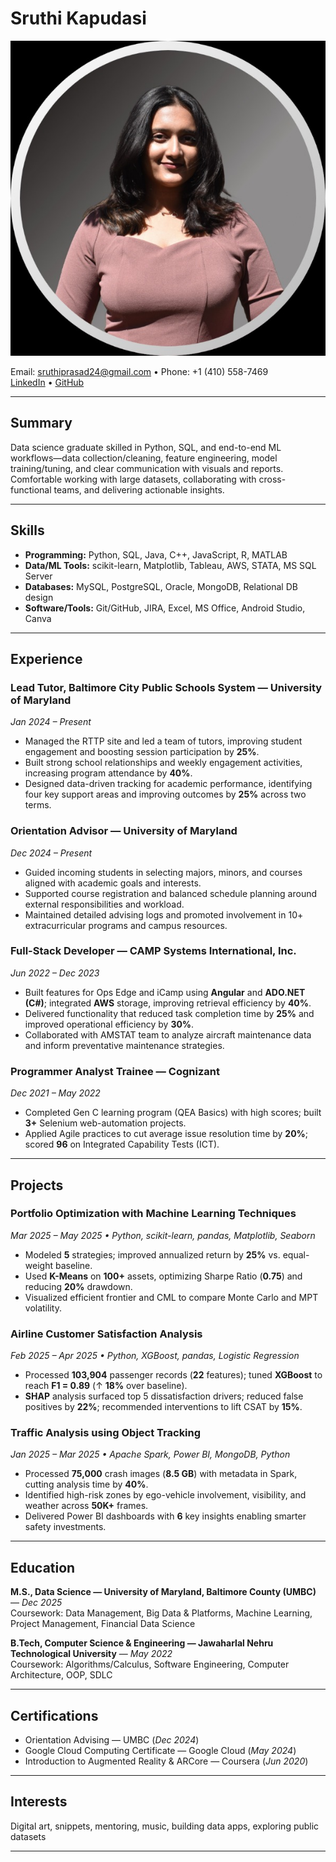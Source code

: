 # Sruthi Kapudasi

![Headshot](docs/headshot.jpeg)


Email: sruthiprasad24@gmail.com • Phone: +1 (410) 558-7469  
[LinkedIn](https://www.linkedin.com/in/sruthi-kapudasi/) • [GitHub](https://github.com/Sruthi1203)

---

## Summary
Data science graduate skilled in Python, SQL, and end-to-end ML workflows—data collection/cleaning, feature engineering, model training/tuning, and clear communication with visuals and reports. Comfortable working with large datasets, collaborating with cross-functional teams, and delivering actionable insights.

---

## Skills
- **Programming:** Python, SQL, Java, C++, JavaScript, R, MATLAB  
- **Data/ML Tools:** scikit-learn, Matplotlib, Tableau, AWS, STATA, MS SQL Server  
- **Databases:** MySQL, PostgreSQL, Oracle, MongoDB, Relational DB design  
- **Software/Tools:** Git/GitHub, JIRA, Excel, MS Office, Android Studio, Canva

---

## Experience

### Lead Tutor, Baltimore City Public Schools System — University of Maryland  
*Jan 2024 – Present*  
- Managed the RTTP site and led a team of tutors, improving student engagement and boosting session participation by **25%**.  
- Built strong school relationships and weekly engagement activities, increasing program attendance by **40%**.  
- Designed data-driven tracking for academic performance, identifying four key support areas and improving outcomes by **25%** across two terms.

### Orientation Advisor — University of Maryland  
*Dec 2024 – Present*  
- Guided incoming students in selecting majors, minors, and courses aligned with academic goals and interests.
- Supported course registration and balanced schedule planning around external responsibilities and workload.
- Maintained detailed advising logs and promoted involvement in 10+ extracurricular programs and campus resources.

### Full-Stack Developer — CAMP Systems International, Inc.  
*Jun 2022 – Dec 2023*  
- Built features for Ops Edge and iCamp using **Angular** and **ADO.NET (C#)**; integrated **AWS** storage, improving retrieval efficiency by **40%**.  
- Delivered functionality that reduced task completion time by **25%** and improved operational efficiency by **30%**.  
- Collaborated with AMSTAT team to analyze aircraft maintenance data and inform preventative maintenance strategies.

### Programmer Analyst Trainee — Cognizant  
*Dec 2021 – May 2022*  
- Completed Gen C learning program (QEA Basics) with high scores; built **3+** Selenium web-automation projects.  
- Applied Agile practices to cut average issue resolution time by **20%**; scored **96** on Integrated Capability Tests (ICT).

---

## Projects

### Portfolio Optimization with Machine Learning Techniques  
*Mar 2025 – May 2025 • Python, scikit-learn, pandas, Matplotlib, Seaborn*  
- Modeled **5** strategies; improved annualized return by **25%** vs. equal-weight baseline.  
- Used **K-Means** on **100+** assets, optimizing Sharpe Ratio (**0.75**) and reducing **20%** drawdown.  
- Visualized efficient frontier and CML to compare Monte Carlo and MPT volatility.

### Airline Customer Satisfaction Analysis  
*Feb 2025 – Apr 2025 • Python, XGBoost, pandas, Logistic Regression*  
- Processed **103,904** passenger records (**22** features); tuned **XGBoost** to reach **F1 = 0.89** (↑ **18%** over baseline).  
- **SHAP** analysis surfaced top 5 dissatisfaction drivers; reduced false positives by **22%**; recommended interventions to lift CSAT by **15%**.

### Traffic Analysis using Object Tracking  
*Jan 2025 – Mar 2025 • Apache Spark, Power BI, MongoDB, Python*  
- Processed **75,000** crash images (**8.5 GB**) with metadata in Spark, cutting analysis time by **40%**.  
- Identified high-risk zones by ego-vehicle involvement, visibility, and weather across **50K+** frames.  
- Delivered Power BI dashboards with **6** key insights enabling smarter safety investments.

---

## Education
**M.S., Data Science — University of Maryland, Baltimore County (UMBC)** — *Dec 2025*  
Coursework: Data Management, Big Data & Platforms, Machine Learning, Project Management, Financial Data Science

**B.Tech, Computer Science & Engineering — Jawaharlal Nehru Technological University** — *May 2022*  
Coursework: Algorithms/Calculus, Software Engineering, Computer Architecture, OOP, SDLC

---

## Certifications
- Orientation Advising — UMBC (*Dec 2024*)  
- Google Cloud Computing Certificate — Google Cloud (*May 2024*)  
- Introduction to Augmented Reality & ARCore — Coursera (*Jun 2020*)

---

## Interests
Digital art, snippets, mentoring, music, building data apps, exploring public datasets

---
